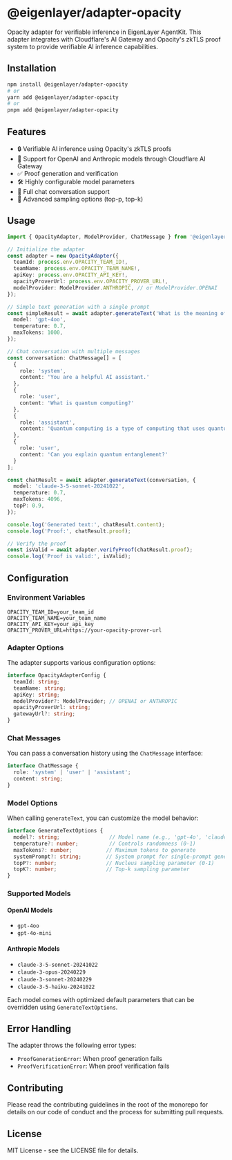 # @eigenlayer/adapter-opacity

Opacity adapter for verifiable inference in EigenLayer AgentKit. This adapter integrates with Cloudflare's AI Gateway and Opacity's zkTLS proof system to provide verifiable AI inference capabilities.

## Installation

```bash
npm install @eigenlayer/adapter-opacity
# or
yarn add @eigenlayer/adapter-opacity
# or
pnpm add @eigenlayer/adapter-opacity
```

## Features

- 🔒 Verifiable AI inference using Opacity's zkTLS proofs
- 🤖 Support for OpenAI and Anthropic models through Cloudflare AI Gateway
- ✅ Proof generation and verification
- 🛠️ Highly configurable model parameters
- 💬 Full chat conversation support
- 🎯 Advanced sampling options (top-p, top-k)

## Usage

```typescript
import { OpacityAdapter, ModelProvider, ChatMessage } from '@eigenlayer/adapter-opacity';

// Initialize the adapter
const adapter = new OpacityAdapter({
  teamId: process.env.OPACITY_TEAM_ID!,
  teamName: process.env.OPACITY_TEAM_NAME!,
  apiKey: process.env.OPACITY_API_KEY!,
  opacityProverUrl: process.env.OPACITY_PROVER_URL!,
  modelProvider: ModelProvider.ANTHROPIC, // or ModelProvider.OPENAI
});

// Simple text generation with a single prompt
const simpleResult = await adapter.generateText('What is the meaning of life?', {
  model: 'gpt-4oo',
  temperature: 0.7,
  maxTokens: 1000,
});

// Chat conversation with multiple messages
const conversation: ChatMessage[] = [
  {
    role: 'system',
    content: 'You are a helpful AI assistant.'
  },
  {
    role: 'user',
    content: 'What is quantum computing?'
  },
  {
    role: 'assistant',
    content: 'Quantum computing is a type of computing that uses quantum phenomena...'
  },
  {
    role: 'user',
    content: 'Can you explain quantum entanglement?'
  }
];

const chatResult = await adapter.generateText(conversation, {
  model: 'claude-3-5-sonnet-20241022',
  temperature: 0.7,
  maxTokens: 4096,
  topP: 0.9,
});

console.log('Generated text:', chatResult.content);
console.log('Proof:', chatResult.proof);

// Verify the proof
const isValid = await adapter.verifyProof(chatResult.proof);
console.log('Proof is valid:', isValid);
```

## Configuration

### Environment Variables

```env
OPACITY_TEAM_ID=your_team_id
OPACITY_TEAM_NAME=your_team_name
OPACITY_API_KEY=your_api_key
OPACITY_PROVER_URL=https://your-opacity-prover-url
```

### Adapter Options

The adapter supports various configuration options:

```typescript
interface OpacityAdapterConfig {
  teamId: string;
  teamName: string;
  apiKey: string;
  modelProvider?: ModelProvider; // OPENAI or ANTHROPIC
  opacityProverUrl: string;
  gatewayUrl?: string;
}
```

### Chat Messages

You can pass a conversation history using the `ChatMessage` interface:

```typescript
interface ChatMessage {
  role: 'system' | 'user' | 'assistant';
  content: string;
}
```

### Model Options

When calling `generateText`, you can customize the model behavior:

```typescript
interface GenerateTextOptions {
  model?: string;                // Model name (e.g., 'gpt-4o', 'claude-3-5-sonnet-20241022')
  temperature?: number;          // Controls randomness (0-1)
  maxTokens?: number;           // Maximum tokens to generate
  systemPrompt?: string;        // System prompt for single-prompt generation
  topP?: number;                // Nucleus sampling parameter (0-1)
  topK?: number;                // Top-k sampling parameter
}
```

### Supported Models

#### OpenAI Models
- `gpt-4oo`
- `gpt-4o-mini`

#### Anthropic Models
- `claude-3-5-sonnet-20241022`
- `claude-3-opus-20240229`
- `claude-3-sonnet-20240229`
- `claude-3-5-haiku-20241022`

Each model comes with optimized default parameters that can be overridden using `GenerateTextOptions`.

## Error Handling

The adapter throws the following error types:
- `ProofGenerationError`: When proof generation fails
- `ProofVerificationError`: When proof verification fails

## Contributing

Please read the contributing guidelines in the root of the monorepo for details on our code of conduct and the process for submitting pull requests.

## License

MIT License - see the LICENSE file for details. 